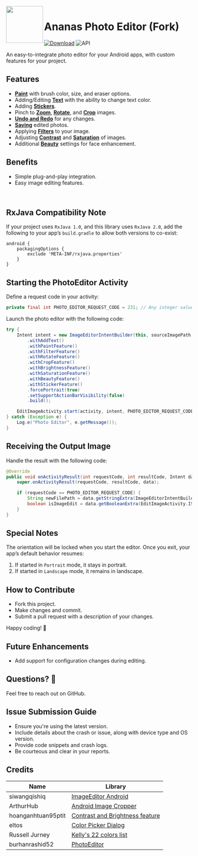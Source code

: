 <img align="left" src="art/ananas.png" width="100" height="100" />

# Ananas Photo Editor (Fork)

[![Download](https://img.shields.io/badge/JitPack-1.2.6-blue.svg)](https://jitpack.io/#mansoorulhaq166/Ananas/1.2.6) ![API](https://img.shields.io/badge/API-16%2B-brightgreen.svg)

An easy-to-integrate photo editor for your Android apps, with custom features for your project.

## Features

- [**Paint**](#paint) with brush color, size, and eraser options.
- Adding/Editing [**Text**](#text) with the ability to change text color.
- Adding [**Stickers**](#adding-imagesstickers).
- Pinch to [**Zoom**](), [**Rotate**](), and [**Crop**]() images.
- [**Undo and Redo**](#undo-and-redo) for any changes.
- [**Saving**](#saving) edited photos.
- Applying [**Filters**]() to your image.
- Adjusting [**Contrast**]() and [**Saturation**]() of images.
- Additional [**Beauty**]() settings for face enhancement.

## Benefits
- Simple plug-and-play integration.
- Easy image editing features.

<br>

## RxJava Compatibility Note

If your project uses `RxJava 1.0`, and this library uses `RxJava 2.0`, add the following to your app’s `build.gradle` to allow both versions to co-exist:
```
android {
    packagingOptions {
        exclude 'META-INF/rxjava.properties'
    }
}
```

## Starting the PhotoEditor Activity

Define a request code in your activity:
```java
private final int PHOTO_EDITOR_REQUEST_CODE = 231; // Any integer value.
```

Launch the photo editor with the following code:
```java
try {
    Intent intent = new ImageEditorIntentBuilder(this, sourceImagePath, outputFilePath)
        .withAddText()
        .withPaintFeature()
        .withFilterFeature()
        .withRotateFeature()
        .withCropFeature()
        .withBrightnessFeature()
        .withSaturationFeature()
        .withBeautyFeature()
        .withStickerFeature()
        .forcePortrait(true)
        .setSupportActionBarVisibility(false)
        .build();

    EditImageActivity.start(activity, intent, PHOTO_EDITOR_REQUEST_CODE);
} catch (Exception e) {
    Log.e("Photo Editor", e.getMessage());
}
```

## Receiving the Output Image

Handle the result with the following code:
```java
@Override
public void onActivityResult(int requestCode, int resultCode, Intent data) {
    super.onActivityResult(requestCode, resultCode, data);

    if (requestCode == PHOTO_EDITOR_REQUEST_CODE) {
        String newFilePath = data.getStringExtra(ImageEditorIntentBuilder.OUTPUT_PATH);
        boolean isImageEdit = data.getBooleanExtra(EditImageActivity.IS_IMAGE_EDITED, false);
    }
}
```

## Special Notes
The orientation will be locked when you start the editor. Once you exit, your app’s default behavior resumes:
1. If started in `Portrait` mode, it stays in portrait.
2. If started in `Landscape` mode, it remains in landscape.

## How to Contribute
* Fork this project.
* Make changes and commit.
* Submit a pull request with a description of your changes.

Happy coding! 🎉

## Future Enhancements
- Add support for configuration changes during editing.

## Questions? 🤔
Feel free to reach out on GitHub.

## Issue Submission Guide
- Ensure you're using the latest version.
- Include details about the crash or issue, along with device type and OS version.
- Provide code snippets and crash logs.
- Be courteous and clear in your reports.

## Credits

 Name | Library
------------ | -------------
siwangqishiq | [ImageEditor Android](https://github.com/siwangqishiq/ImageEditor-Android)
ArthurHub | [Android Image Cropper](https://github.com/ArthurHub/Android-Image-Cropper)
hoanganhtuan95ptit | [Contrast and Brightness feature](https://github.com/hoanganhtuan95ptit/EditPhoto)
eltos | [Color Picker Dialog](https://github.com/eltos/SimpleDialogFragments)
Russell Jurney | [Kelly's 22 colors list](https://medium.com/@rjurney/kellys-22-colours-of-maximum-contrast-58edb70c90d1)
burhanrashid52 | [PhotoEditor](https://github.com/burhanrashid52/PhotoEditor)
